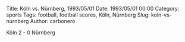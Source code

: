 Title: Köln vs. Nürnberg, 1993/05/01
Date: 1993/05/01 00:00
Category: sports
Tags: football, football scores, Köln, Nürnberg
Slug: koln-vs-nurnberg
Author: carbonero


Köln 2 - 0 Nürnberg
